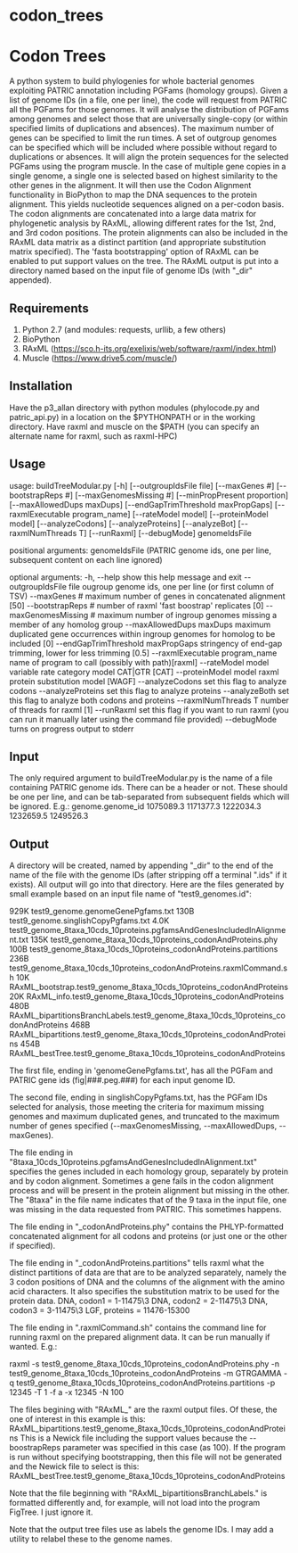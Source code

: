 # codon_trees

Codon Trees
==========
A python system to build phylogenies for whole bacterial genomes exploiting PATRIC annotation including PGFams (homology groups).
Given a list of genome IDs (in a file, one per line), the code will request from PATRIC all the PGFams for those genomes.
It will analyse the distribution of PGFams among genomes and select those that are universally single-copy (or within specified limits of duplications and absences).
The maximum number of genes can be specified to limit the run times.
A set of outgroup genomes can be specified which will be included where possible without regard to duplications or absences.
It will align the protein sequences for the selected PGFams using the program muscle.
In the case of multiple gene copies in a single genome, a single one is selected based on highest similarity to the other genes in the alignment.
It will then use the Codon Alignment functionality in BioPython to map the DNA sequences to the protein alignment. 
This yields nucleotide sequences aligned on a per-codon basis.
The codon alignments are concatenated into a large data matrix for phylogenetic analysis by RAxML, allowing different rates for the 
1st, 2nd, and 3rd codon positions.
The protein alignments can also be included in the RAxML data matrix as a distinct partition (and appropriate substitution matrix specified).
The 'fasta bootstrapping' option of RAxML can be enabled to put support values on the tree.
The RAxML output is put into a directory named based on the input file of genome IDs (with "_dir" appended).

Requirements
------------
1. Python 2.7 (and modules: requests, urllib, a few others)
2. BioPython
3. RAxML (https://sco.h-its.org/exelixis/web/software/raxml/index.html)
4. Muscle (https://www.drive5.com/muscle/)

Installation
------------
Have the p3_allan directory with python modules (phylocode.py and patric_api.py)
in a location on the $PYTHONPATH or in the working directory.
Have raxml and muscle on the $PATH (you can specify an alternate name for raxml, such as raxml-HPC)

Usage
-----
usage: buildTreeModular.py [-h] [--outgroupIdsFile file] [--maxGenes #]
                           [--bootstrapReps #] [--maxGenomesMissing #]
                           [--minPropPresent proportion]
                           [--maxAllowedDups maxDups]
                           [--endGapTrimThreshold maxPropGaps]
                           [--raxmlExecutable program_name]
                           [--rateModel model] [--proteinModel model]
                           [--analyzeCodons] [--analyzeProteins]
                           [--analyzeBot] [--raxmlNumThreads T] [--runRaxml]
                           [--debugMode]
                           genomeIdsFile

positional arguments:
  genomeIdsFile (PATRIC genome ids, one per line, subsequent content on each line ignored)

optional arguments:
  -h, --help            show this help message and exit
  --outgroupIdsFile file
                        ougroup genome ids, one per line (or first column of
                        TSV)
  --maxGenes #          maximum number of genes in concatenated alignment [50]
  --bootstrapReps #     number of raxml 'fast boostrap' replicates [0]
  --maxGenomesMissing #
                        maximum number of ingroup genomes missing a member of
                        any homolog group
  --maxAllowedDups maxDups
                        maximum duplicated gene occurrences within ingroup
                        genomes for homolog to be included [0]
  --endGapTrimThreshold maxPropGaps
                        stringency of end-gap trimming, lower for less
                        trimming [0.5]
  --raxmlExecutable program_name
                        name of program to call (possibly with path)[raxml]
  --rateModel model     variable rate category model CAT|GTR [CAT]
  --proteinModel model  raxml protein substitution model [WAGF]
  --analyzeCodons       set this flag to analyze codons
  --analyzeProteins     set this flag to analyze proteins
  --analyzeBoth         set this flag to analyze both codons and proteins
  --raxmlNumThreads T   number of threads for raxml [1]
  --runRaxml            set this flag if you want to run raxml (you can run it
                        manually later using the command file provided)
  --debugMode           turns on progress output to stderr
                        

Input
-----
The only required argument to buildTreeModular.py is the name of a file containing PATRIC genome ids.
There can be a header or not.
These should be one per line, and can be tab-separated from subsequent fields which will be ignored.
E.g.:
genome.genome_id
1075089.3
1171377.3
1222034.3
1232659.5
1249526.3

Output
------
A directory will be created, named by appending "_dir" to the end of the name of the file with the genome IDs (after stripping off a terminal ".ids" if it exists).
All output will go into that directory.
Here are the files generated by small example based on an input file name of "test9_genomes.id":

929K	test9_genome.genomeGenePgfams.txt
130B	test9_genome.singlishCopyPgfams.txt
4.0K	test9_genome_8taxa_10cds_10proteins.pgfamsAndGenesIncludedInAlignment.txt
135K	test9_genome_8taxa_10cds_10proteins_codonAndProteins.phy
100B	test9_genome_8taxa_10cds_10proteins_codonAndProteins.partitions
236B	test9_genome_8taxa_10cds_10proteins_codonAndProteins.raxmlCommand.sh
10K	RAxML_bootstrap.test9_genome_8taxa_10cds_10proteins_codonAndProteins
20K	RAxML_info.test9_genome_8taxa_10cds_10proteins_codonAndProteins
480B	RAxML_bipartitionsBranchLabels.test9_genome_8taxa_10cds_10proteins_codonAndProteins
468B	RAxML_bipartitions.test9_genome_8taxa_10cds_10proteins_codonAndProteins
454B	RAxML_bestTree.test9_genome_8taxa_10cds_10proteins_codonAndProteins

The first file, ending in 'genomeGenePgfams.txt', has all the PGFam and PATRIC gene ids (fig|###.peg.###) for each input genome ID.

The second file, ending in singlishCopyPgfams.txt, has the PGFam IDs selected for analysis, those meeting the criteria for maximum missing genomes and maximum duplicated genes, and truncated to the maximum number of genes specified (--maxGenomesMissing, --maxAllowedDups, --maxGenes).

The file ending in "8taxa_10cds_10proteins.pgfamsAndGenesIncludedInAlignment.txt" specifies the genes included in each homology group, separately by protein and by codon alignment. Sometimes a gene fails in the codon alignment process and will be present in the protein alignment but missing in the other.
The "8taxa" in the file name indicates that of the 9 taxa in the input file, one was missing in the data requested from PATRIC. This sometimes happens.

The file ending in "_codonAndProteins.phy" contains the PHLYP-formatted concatenated alignment for all codons and proteins (or just one or the other if specified). 

The file ending in "_codonAndProteins.partitions" tells raxml what the distinct partitions of data are that are to be analyzed separately, namely the 3 codon positions of DNA and the columns of the alignment with the amino acid characters. It also specifies the substitution matrix to be used for the protein data.
DNA, codon1 = 1-11475\3
DNA, codon2 = 2-11475\3
DNA, codon3 = 3-11475\3
LGF, proteins = 11476-15300

The file ending in ".raxmlCommand.sh" contains the command line for running raxml on the prepared alignment data. It can be run manually if wanted. E.g.:

raxml -s test9_genome_8taxa_10cds_10proteins_codonAndProteins.phy -n test9_genome_8taxa_10cds_10proteins_codonAndProteins -m GTRGAMMA -q test9_genome_8taxa_10cds_10proteins_codonAndProteins.partitions -p 12345 -T 1 -f a -x 12345 -N 100

The files begining with "RAxML_" are the raxml output files. Of these, the one of interest in this example is this:
RAxML_bipartitions.test9_genome_8taxa_10cds_10proteins_codonAndProteins
This is a Newick file including the support values because the --boostrapReps parameter was specified in this case (as 100).
If the program is run without specifying bootstrapping, then this file will not be generated and the Newick file to select is this:
RAxML_bestTree.test9_genome_8taxa_10cds_10proteins_codonAndProteins

Note that the file beginning with "RAxML_bipartitionsBranchLabels." is formatted differently and, for example, will not load into the program FigTree. I just ignore it.

Note that the output tree files use as labels the genome IDs. I may add a utility to relabel these to the genome names.
